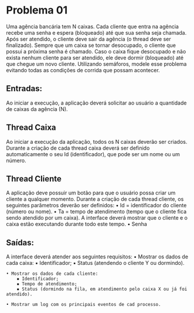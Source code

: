 # Problema 01

Uma agência bancária tem N caixas. Cada cliente que entra na agência recebe uma senha e espera (bloqueado) até que sua
senha seja chamada. Após ser atendido, o cliente deve sair da agência (o thread deve ser finalizado). Sempre que um
caixa se tornar desocupado, o cliente que possui a próxima senha é chamado. Caso o caixa fique desocupado e não exista
nenhum cliente para ser atendido, ele deve dormir (bloqueado) até que chegue um novo cliente. Utilizando semáforos,
modele esse problema evitando todas as condições de corrida que possam acontecer.

## Entradas:

Ao iniciar a execução, a aplicação deverá solicitar ao usuário a quantidade de caixas da agência (N).

## Thread Caixa

Ao iniciar a execução da aplicação, todos os N caixas deverão ser criados. Durante a criação de cada thread caixa deverá
ser definido automaticamente o seu Id (identificador), que pode ser um nome ou um número.

## Thread Cliente

A aplicação deve possuir um botão para que o usuário possa criar um cliente a qualquer momento. Durante a criação de
cada thread cliente, os seguintes parâmetros deverão ser definidos:
• Id = identificador do cliente (número ou nome).
• Ta = tempo de atendimento (tempo que o cliente fica sendo atendido por um caixa). A interface deverá mostrar que o
cliente e o caixa estão executando durante todo este tempo.
• Senha

## Saídas:

A interface deverá atender aos seguintes requisitos:
• Mostrar os dados de cada caixa:
▪ Identificador;
▪ Status (atendendo o cliente Y ou dormindo).

    • Mostrar os dados de cada cliente:
        ▪ Identificador;
        ▪ Tempo de atendimento;
        ▪ Status (dormindo na fila, em atendimento pelo caixa X ou já foi atendido).

    • Mostrar um log com os principais eventos de cad processo.
